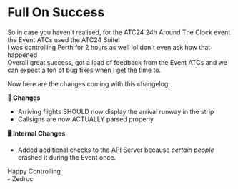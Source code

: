 <div id="changelog"></div>

# Full On Success

So in case you haven't realised, for the ATC24 24h Around The Clock event the Event ATCs used the ATC24 Suite!  
I was controlling Perth for 2 hours as well lol don't even ask how that happened  
Overall great success, got a load of feedback from the Event ATCs and we can expect a ton of bug fixes when I get the time to.  
  
Now here are the changes coming with this changelog:

**🔧 Changes**  

* Arriving flights SHOULD now display the arrival runway in the strip
* Callsigns are now ACTUALLY parsed properly

**🖥️ Internal Changes**  

* Added additional checks to the API Server because *certain people* crashed it during the Event once. 


Happy Controlling  
\- Zedruc
